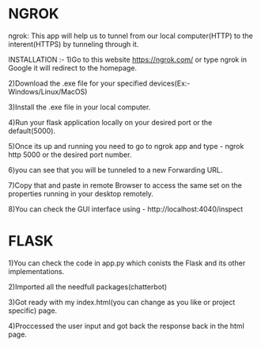 # NGROK


ngrok: This app will help us to tunnel from our local computer(HTTP) to the interent(HTTPS) by tunneling through it.

INSTALLATION :-
1)Go to this website https://ngrok.com/ or type ngrok in Google it will redirect to the homepage.

2)Download the .exe file for your specified devices(Ex:- Windows/Linux/MacOS)

3)Install the .exe file in your local computer.

4)Run your flask application locally on your desired port or the default(5000).

5)Once its up and running you need to go to ngrok app and type - ngrok http 5000 or the desired port number.

6)you can see that you will be tunneled to a new Forwarding URL.

7)Copy that and paste in remote Browser to access the same set on the properties running in your desktop remotely.

8)You can check the GUI interface using - http://localhost:4040/inspect


# FLASK

1)You can check the code in app.py which conists the Flask and its other implementations.

2)Imported all the needfull packages(chatterbot)

3)Got ready with my index.html(you can change as you like or project specific) page.

4)Proccessed the user input and got back the response back in the html page.
